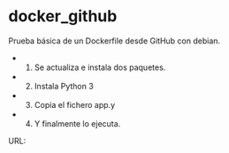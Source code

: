 # docker_github
Prueba básica de un Dockerfile desde GitHub con debian.
* 1) Se actualiza e instala dos paquetes.
* 2) Instala Python 3
* 3) Copia el fichero app.y
* 4) Y finalmente lo ejecuta.

URL: 